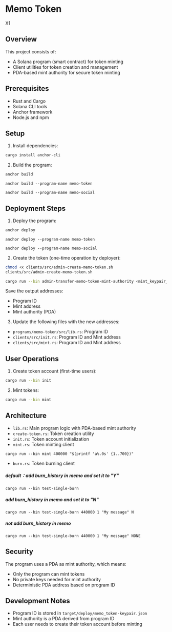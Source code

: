 # Memo Token

X1

## Overview

This project consists of:
- A Solana program (smart contract) for token minting
- Client utilities for token creation and management
- PDA-based mint authority for secure token minting

## Prerequisites

- Rust and Cargo
- Solana CLI tools
- Anchor framework
- Node.js and npm

## Setup

1. Install dependencies:

```bash
cargo install anchor-cli
```

2. Build the program:

```bash
anchor build
```
```
anchor build --program-name memo-token
```
```
anchor build --program-name memo-social
```

## Deployment Steps

1. Deploy the program:

```bash
anchor deploy
```

```
anchor deploy --program-name memo-token
```

```
anchor deploy --program-name memo-social
```

2. Create the token (one-time operation by deployer):
```bash
chmod +x clients/src/admin-create-memo-token.sh
clients/src/admin-create-memo-token.sh
```

```bash
cargo run --bin admin-transfer-memo-token-mint-authority <mint_keypair_path> <program_id>
```

Save the output addresses:
- Program ID
- Mint address
- Mint authority (PDA)

3. Update the following files with the new addresses:
- `programs/memo-token/src/lib.rs`: Program ID
- `clients/src/init.rs`: Program ID and Mint address
- `clients/src/mint.rs`: Program ID and Mint address

## User Operations

1. Create token account (first-time users):

```bash
cargo run --bin init
```

2. Mint tokens:

```bash
cargo run --bin mint
```

## Architecture

- `lib.rs`: Main program logic with PDA-based mint authority
- `create-token.rs`: Token creation utility
- `init.rs`: Token account initialization
- `mint.rs`: Token minting client
```
cargo run --bin mint 400000 "$(printf 'a%.0s' {1..700})"
``` 
- `burn.rs`: Token burning client

##### default：add burn_history in memo and set it to "Y"
```
cargo run --bin test-single-burn
```

##### add burn_history in memo and set it to "N"
```
cargo run --bin test-single-burn 440000 1 "My message" N
```

##### not add burn_history in memo
```
cargo run --bin test-single-burn 440000 1 "My message" NONE
```

## Security

The program uses a PDA as mint authority, which means:
- Only the program can mint tokens
- No private keys needed for mint authority
- Deterministic PDA address based on program ID

## Development Notes

- Program ID is stored in `target/deploy/memo_token-keypair.json`
- Mint authority is a PDA derived from program ID
- Each user needs to create their token account before minting